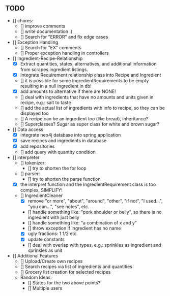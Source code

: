 ## TODO
- [] chores:
    - [] improve comments
    - [] write documentation :(
    - [] Search for "ERROR" and fix edge cases
- [] Exception Handling
    - [] Search for "EX" comments
    - [] Proper exception handling in controllers
- [] Ingredient-Recipe-Relationship
    - [x] Extract quantities, states, alternatives, and additional information from scrapes ingredient listings.
    - [x] Integrate Requirement relationship class into Recipe and Ingredient
    - [] it is possible for some IngredientRequirements to be empty resulting in a null ingredient in db!
    - [x] add amounts to alternative if there are NONE!
    - [] deal with ingredients that have no amounts and units given in recipe, e.g.: salt to taste
    - [] add the actual list of ingredients with info to recipe, so they can be displayed too
    - [] A recipe can be an ingredient too (like bread), inheritance?
    - [] Superclasses? Sugar as super class for white and brown sugar?
- [] Data access
    - [x] integrate neo4j database into spring application
    - [x] save recipes and ingredients in database
    - [x] add repositories
    - [] add query with quantity condition
- [] interpreter
    - [] tokenizer:
      - [] try to shorten the for loop
    - [] parser:
      - [] try to shorten the parse function
    - [x] the interpret function and the IngredientRequirement class is too complex, SIMPLIFY!
    - [] IngredientCleaner
      - [x] remove "or more", "about", "around", "other", "if not", "I used...", "you can...", "see notes", etc.
      - [] handle something like: "pork shoulder or belly", so there is no ingredient with just belly
      - [] handle something like: "a combination of x and y"
      - [] throw exception if ingredient has no name
      - [x] ugly fractions: 1 1/2 etc.
      - [x] update constants
      - [] deal with overlap with types, e.g.: sprinkles as ingredient and sprinkles as unit
- [] Additional Features
    - [] Upload/Create own recipes
    - [] Search recipes via list of ingredients and quantities
    - [] Grocery list creation for selected recipes
    - Random Ideas:
      - [] States for the two above points?
      - [] Multiple users
